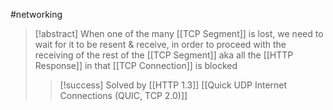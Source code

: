 #networking 
>[!abstract] When one of the many [[TCP Segment]] is lost, we need to wait for it to be resent & receive, in order to proceed with the receiving of the rest of the [[TCP Segment]] aka all the [[HTTP Response]] in that [[TCP Connection]] is blocked
>
>>[!success] Solved by [[HTTP 1.3]] [[Quick UDP Internet Connections (QUIC, TCP 2.0)]]